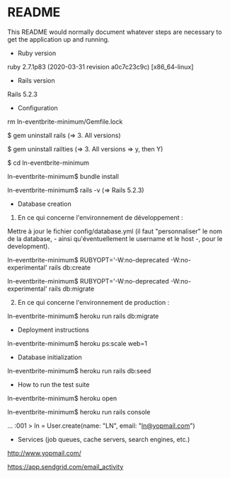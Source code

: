# README

This README would normally document whatever steps are necessary to get the
application up and running.

* Ruby version

ruby 2.7.1p83 (2020-03-31 revision a0c7c23c9c) [x86_64-linux]

* Rails version

Rails 5.2.3

* Configuration

rm ln-eventbrite-minimum/Gemfile.lock

$ gem uninstall rails
(=> 3. All versions)

$ gem uninstall railties
(=> 3. All versions => y, then Y)

$ cd ln-eventbrite-minimum

ln-eventbrite-minimum$ bundle install

ln-eventbrite-minimum$ rails -v
(=> Rails 5.2.3)

* Database creation

1. En ce qui concerne l'environnement de développement :

Mettre à jour le fichier config/database.yml (il faut "personnaliser" le nom de la database, - ainsi qu'éventuellement le username et le host -, pour le development).

ln-eventbrite-minimum$ RUBYOPT='-W:no-deprecated -W:no-experimental' rails db:create

ln-eventbrite-minimum$ RUBYOPT='-W:no-deprecated -W:no-experimental' rails db:migrate

2. En ce qui concerne l'environnement de production :

ln-eventbrite-minimum$ heroku run rails db:migrate

* Deployment instructions

ln-eventbrite-minimum$ heroku ps:scale web=1

* Database initialization

ln-eventbrite-minimum$ heroku run rails db:seed

* How to run the test suite

ln-eventbrite-minimum$ heroku open

ln-eventbrite-minimum$ heroku run rails console

... :001 > ln = User.create(name: "LN", email: "ln@yopmail.com")

* Services (job queues, cache servers, search engines, etc.)

http://www.yopmail.com/

https://app.sendgrid.com/email_activity

